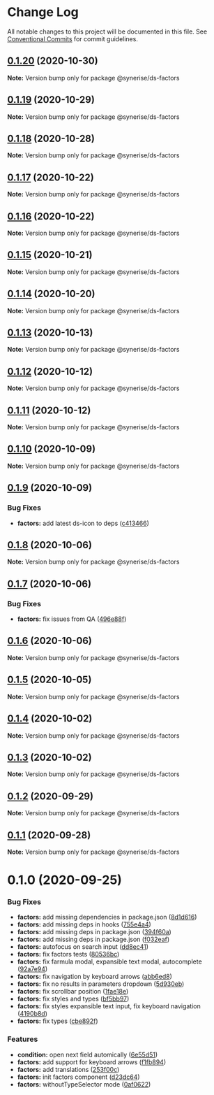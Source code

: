 # Change Log

All notable changes to this project will be documented in this file.
See [Conventional Commits](https://conventionalcommits.org) for commit guidelines.

## [0.1.20](https://github.com/Synerise/synerise-design/compare/@synerise/ds-factors@0.1.19...@synerise/ds-factors@0.1.20) (2020-10-30)

**Note:** Version bump only for package @synerise/ds-factors





## [0.1.19](https://github.com/Synerise/synerise-design/compare/@synerise/ds-factors@0.1.18...@synerise/ds-factors@0.1.19) (2020-10-29)

**Note:** Version bump only for package @synerise/ds-factors





## [0.1.18](https://github.com/Synerise/synerise-design/compare/@synerise/ds-factors@0.1.17...@synerise/ds-factors@0.1.18) (2020-10-28)

**Note:** Version bump only for package @synerise/ds-factors





## [0.1.17](https://github.com/Synerise/synerise-design/compare/@synerise/ds-factors@0.1.16...@synerise/ds-factors@0.1.17) (2020-10-22)

**Note:** Version bump only for package @synerise/ds-factors





## [0.1.16](https://github.com/Synerise/synerise-design/compare/@synerise/ds-factors@0.1.15...@synerise/ds-factors@0.1.16) (2020-10-22)

**Note:** Version bump only for package @synerise/ds-factors





## [0.1.15](https://github.com/Synerise/synerise-design/compare/@synerise/ds-factors@0.1.14...@synerise/ds-factors@0.1.15) (2020-10-21)

**Note:** Version bump only for package @synerise/ds-factors





## [0.1.14](https://github.com/Synerise/synerise-design/compare/@synerise/ds-factors@0.1.13...@synerise/ds-factors@0.1.14) (2020-10-20)

**Note:** Version bump only for package @synerise/ds-factors





## [0.1.13](https://github.com/Synerise/synerise-design/compare/@synerise/ds-factors@0.1.12...@synerise/ds-factors@0.1.13) (2020-10-13)

**Note:** Version bump only for package @synerise/ds-factors





## [0.1.12](https://github.com/Synerise/synerise-design/compare/@synerise/ds-factors@0.1.11...@synerise/ds-factors@0.1.12) (2020-10-12)

**Note:** Version bump only for package @synerise/ds-factors





## [0.1.11](https://github.com/Synerise/synerise-design/compare/@synerise/ds-factors@0.1.10...@synerise/ds-factors@0.1.11) (2020-10-12)

**Note:** Version bump only for package @synerise/ds-factors





## [0.1.10](https://github.com/Synerise/synerise-design/compare/@synerise/ds-factors@0.1.9...@synerise/ds-factors@0.1.10) (2020-10-09)

**Note:** Version bump only for package @synerise/ds-factors





## [0.1.9](https://github.com/Synerise/synerise-design/compare/@synerise/ds-factors@0.1.8...@synerise/ds-factors@0.1.9) (2020-10-09)


### Bug Fixes

* **factors:** add latest ds-icon to deps ([c413466](https://github.com/Synerise/synerise-design/commit/c41346680319afd446f9dd6dae92a3f3d705912a))





## [0.1.8](https://github.com/Synerise/synerise-design/compare/@synerise/ds-factors@0.1.7...@synerise/ds-factors@0.1.8) (2020-10-06)

**Note:** Version bump only for package @synerise/ds-factors





## [0.1.7](https://github.com/Synerise/synerise-design/compare/@synerise/ds-factors@0.1.6...@synerise/ds-factors@0.1.7) (2020-10-06)


### Bug Fixes

* **factors:** fix issues from QA ([496e88f](https://github.com/Synerise/synerise-design/commit/496e88f2cca86b87ff484e2a57a9ff3fa7bae425))





## [0.1.6](https://github.com/Synerise/synerise-design/compare/@synerise/ds-factors@0.1.5...@synerise/ds-factors@0.1.6) (2020-10-06)

**Note:** Version bump only for package @synerise/ds-factors





## [0.1.5](https://github.com/Synerise/synerise-design/compare/@synerise/ds-factors@0.1.4...@synerise/ds-factors@0.1.5) (2020-10-05)

**Note:** Version bump only for package @synerise/ds-factors





## [0.1.4](https://github.com/Synerise/synerise-design/compare/@synerise/ds-factors@0.1.3...@synerise/ds-factors@0.1.4) (2020-10-02)

**Note:** Version bump only for package @synerise/ds-factors





## [0.1.3](https://github.com/Synerise/synerise-design/compare/@synerise/ds-factors@0.1.2...@synerise/ds-factors@0.1.3) (2020-10-02)

**Note:** Version bump only for package @synerise/ds-factors





## [0.1.2](https://github.com/Synerise/synerise-design/compare/@synerise/ds-factors@0.1.1...@synerise/ds-factors@0.1.2) (2020-09-29)

**Note:** Version bump only for package @synerise/ds-factors





## [0.1.1](https://github.com/Synerise/synerise-design/compare/@synerise/ds-factors@0.1.0...@synerise/ds-factors@0.1.1) (2020-09-28)

**Note:** Version bump only for package @synerise/ds-factors





# 0.1.0 (2020-09-25)


### Bug Fixes

* **factors:** add missing dependencies in package.json ([8d1d616](https://github.com/Synerise/synerise-design/commit/8d1d616ccaa53fd1b15fd5518d0e8f2203e9590e))
* **factors:** add missing deps in hooks ([755e4a4](https://github.com/Synerise/synerise-design/commit/755e4a4e2d5e705cfa1d907440e5bce990293428))
* **factors:** add missing deps in package.json ([394f60a](https://github.com/Synerise/synerise-design/commit/394f60ae7a6ad0af2a1eff9d1d9ecca45167424f))
* **factors:** add missing deps in package.json ([f032eaf](https://github.com/Synerise/synerise-design/commit/f032eaf22931a510a9dd9a69cf842f75c0d062e3))
* **factors:** autofocus on search input ([dd8ec41](https://github.com/Synerise/synerise-design/commit/dd8ec41ca45bf98437e24d4ca015b87c9dab00f7))
* **factors:** fix factors tests ([80536bc](https://github.com/Synerise/synerise-design/commit/80536bcf6adefcb4254c28ab411f261f87f1b87b))
* **factors:** fix farmula modal, expansible text modal, autocomplete ([92a7e94](https://github.com/Synerise/synerise-design/commit/92a7e94af258a9601686d08d63f2317d79ddcfa0))
* **factors:** fix navigation by keyboard arrows ([abb6ed8](https://github.com/Synerise/synerise-design/commit/abb6ed8f4b6f9593fea3169d046add488cdc3f8d))
* **factors:** fix no results in parameters dropdown ([5d930eb](https://github.com/Synerise/synerise-design/commit/5d930eb08c19c4378a673ce8b2d5d3ea046b60e4))
* **factors:** fix scrollbar position ([1fae18e](https://github.com/Synerise/synerise-design/commit/1fae18e409a7e61581f06fe26a31b474b5d0b3c7))
* **factors:** fix styles and types ([bf5bb97](https://github.com/Synerise/synerise-design/commit/bf5bb979f3c3369d0107f22a3023ab402b33c54f))
* **factors:** fix styles expansible text input, fix keyboard navigation ([4190b8d](https://github.com/Synerise/synerise-design/commit/4190b8dbb4312c19c9980aa60a6d66b3b6d85cc5))
* **factors:** fix types ([cbe892f](https://github.com/Synerise/synerise-design/commit/cbe892fd5e776c6c224282158340e7b4717c5f25))


### Features

* **condition:** open next field automically ([6e55d51](https://github.com/Synerise/synerise-design/commit/6e55d51fd252223c45d3926706cf31844dedd07a))
* **factors:** add support for keyboard arrows ([f1fb894](https://github.com/Synerise/synerise-design/commit/f1fb89448ac8cb0bf20ab01bb9f60544d9d0ddfc))
* **factors:** add translations ([253f00c](https://github.com/Synerise/synerise-design/commit/253f00c31d022880864c1c0df8cfa5091450dc1c))
* **factors:** init factors component ([d23dc64](https://github.com/Synerise/synerise-design/commit/d23dc64cbc17274fa0a27d920eebb6c32924cc02))
* **factors:** withoutTypeSelector mode ([0af0622](https://github.com/Synerise/synerise-design/commit/0af0622d6b096cc60445e232bdc43b98d6bd5a99))
